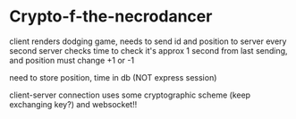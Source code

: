 # Crypto-f-the-necrodancer

client renders dodging game, needs to send id and position to server every second
server checks time to check it's approx 1 second from last sending, and position must change +1 or -1

need to store position, time in db (NOT express session)

client-server connection uses some cryptographic scheme (keep exchanging key?)
and websocket!!
